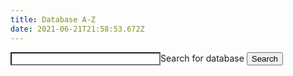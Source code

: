 ```yaml
---
title: Database A-Z
date: 2021-06-21T21:58:53.672Z
---
```


<script async src="//lgapi-us.libapps.com//web/js/sa.js" ></script><script>springshare_widget_config_1622747636763 = { path: 'assets' };</script>
<form method="GET" target="_self">
<label for="a-z" style="width:100%;">Search for database</label>
<input id="a-z_term" name="q" type="text" value="" placeholder=" " class="form-control no-up-margin" style="width:15rem; background: #fff;float:left;">
<button id="azbutton" class="btn no-up-margin" type="submit" value="Search">Search</button>
</form>
<div id="s-lg-widget-1622747636763"></div>

<script async id="s-lg-widget-script-1622747636763"></script>

<script>

function getParameterByName(name, url = window.location.href) {
    name = name.replace(/[\[\]]/g, '\\$&');
    var regex = new RegExp('[?&]' + name + '(=([^&#]*)|&|#|$)'),
        results = regex.exec(url);
    if (!results) return null;
    if (!results[2]) return '';
    return decodeURIComponent(results[2].replace(/\+/g, ' '));
}
var query = getParameterByName('q'); 
console.log(query);
var lgwidget = document.getElementById('s-lg-widget-script-1622747636763');
if (query){
   document.getElementById('s-lg-widget-script-1622747636763').setAttribute('src', 'https://lgapi-us.libapps.com/widgets.php?site_id=689&widget_type=2&search_match=2&subject_ids=&sort_by=name&list_format=1&drop_text=Select+a+Database...&output_format=1&load_type=2&enable_description=1&widget_title=A-Z+Database+List&widget_height=250&widget_width=100%25&widget_link_color=2954d1&widget_embed_type=1&num_results=0&enable_more_results=0&window_target=2&config_id=1622747636763&search_terms=' +query);
}else{
    document.getElementById('s-lg-widget-script-1622747636763').setAttribute('src', 'https://lgapi-us.libapps.com/widgets.php?site_id=689&widget_type=2&search_match=2&subject_ids=&sort_by=name&list_format=1&drop_text=Select+a+Database...&output_format=1&load_type=2&enable_description=1&widget_title=A-Z+Database+List&widget_height=250&widget_width=100%25&widget_link_color=2954d1&widget_embed_type=1&num_results=0&enable_more_results=0&window_target=2&config_id=1622747636763&search_terms=');
}
    

</script>